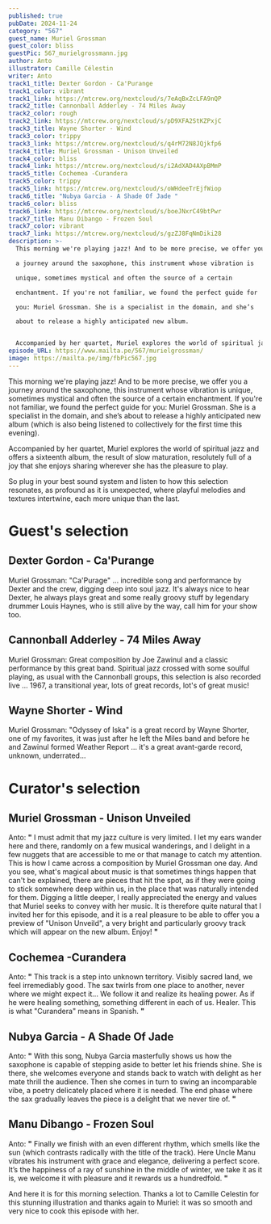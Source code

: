 ```yaml
---
published: true
pubDate: 2024-11-24
category: "567"
guest_name: Muriel Grossman
guest_color: bliss
guestPic: 567_murielgrossmann.jpg
author: Anto
illustrator: Camille Célestin
writer: Anto
track1_title: Dexter Gordon - Ca'Purange
track1_color: vibrant
track1_link: https://mtcrew.org/nextcloud/s/7eAqBxZcLFA9nQP
track2_title: Cannonball Adderley - 74 Miles Away
track2_color: rough
track2_link: https://mtcrew.org/nextcloud/s/pD9XFA2StKZPxjC
track3_title: Wayne Shorter - Wind
track3_color: trippy
track3_link: https://mtcrew.org/nextcloud/s/q4rM72N8JQjkfp6
track4_title: Muriel Grossman - Unison Unveiled
track4_color: bliss
track4_link: https://mtcrew.org/nextcloud/s/i2AdXAD4AXpBMmP
track5_title: Cochemea -Curandera
track5_color: trippy
track5_link: https://mtcrew.org/nextcloud/s/oWHdeeTrEjfWiop
track6_title: "Nubya Garcia - A Shade Of Jade "
track6_color: bliss
track6_link: https://mtcrew.org/nextcloud/s/boeJNxrC49btPwr
track7_title: Manu Dibango - Frozen Soul
track7_color: vibrant
track7_link: https://mtcrew.org/nextcloud/s/gzZJ8FqNmDiki28
description: >-
  This morning we're playing jazz! And to be more precise, we offer you

  a journey around the saxophone, this instrument whose vibration is

  unique, sometimes mystical and often the source of a certain

  enchantment. If you're not familiar, we found the perfect guide for

  you: Muriel Grossman. She is a specialist in the domain, and she’s

  about to release a highly anticipated new album.


  Accompanied by her quartet, Muriel explores the world of spiritual jazz and offers a sixteenth album, the result of slow maturation, resolutely full of a joy that she enjoys sharing wherever she has the pleasure to play. 
episode_URL: https://www.mailta.pe/567/murielgrossman/
image: https://mailta.pe/img/fbPic567.jpg
---
```


This morning we're playing jazz! And to be more precise, we offer you
a journey around the saxophone, this instrument whose vibration is
unique, sometimes mystical and often the source of a certain
enchantment. If you're not familiar, we found the perfect guide for
you: Muriel Grossman. She is a specialist in the domain, and she’s
about to release a highly anticipated new album (which is also being
listened to collectively for the first time this evening).

Accompanied by her
quartet, Muriel explores the world of spiritual jazz and offers a
sixteenth album, the result of slow maturation, resolutely full of a
joy that she enjoys sharing wherever she has the pleasure to play. 

So plug in your best
sound system and listen to how this selection resonates, as profound
as it is unexpected, where playful melodies and textures intertwine,
each more unique than the last. 

# Guest's selection

## Dexter Gordon - Ca'Purange

Muriel Grossman: "Ca'Purage" ... incredible song and performance by Dexter and the crew, digging deep into soul jazz. It's always nice to hear Dexter, he always plays great and some really groovy stuff by
legendary drummer Louis Haynes, who is still alive by the way, call
him for your show too.

## Cannonball Adderley - 74 Miles Away

 Muriel Grossman: Great composition by Joe Zawinul and a classic performance by this great band. Spiritual jazz crossed with some soulful playing, as usual with the Cannonball groups, this selection is also recorded live ... 1967, a transitional year, lots of great records, lot's of great music!

## Wayne Shorter - Wind

 Muriel Grossman: "Odyssey of Iska" is a great record by Wayne Shorter, one of my favorites, it was just after he left the Miles band and before
he and Zawinul formed Weather Report ... it's a great avant-garde
record, unknown, underrated...

# Curator's selection

## Muriel Grossman - Unison Unveiled

 Anto: **"** I must admit that my jazz culture is very limited. I let my ears
wander here and there, randomly on a few musical wanderings, and I
delight in a few nuggets that are accessible to me or that manage to
catch my attention. This is how I came across a composition by Muriel
Grossman one day. And you see, what's magical about music is that
sometimes things happen that can't be explained, there are pieces
that hit the spot, as if they were going to stick somewhere deep
within us, in the place that was naturally intended for them. 
Digging a little deeper, I really appreciated the energy and values ​​that Muriel seeks to convey with her music. It is therefore quite natural that I invited her for this episode, and it is a real pleasure to be able to
offer you a preview of "Unison Unveild", a very bright and
particularly groovy track which will appear on the new album. Enjoy! **"** 

## Cochemea -Curandera

 Anto: **"** This track is a step into unknown territory. Visibly sacred land, we feel irremediably good. The sax twirls from one place to another,
never where we might expect it... We follow it and realize its
healing power. As if he were healing something, something different
in each of us. Healer. This is what "Curandera" means in
Spanish.  **"** 

## Nubya Garcia - A Shade Of Jade 

 Anto: **"** With this song, Nubya Garcia masterfully shows us how the saxophone is capable of stepping aside to better let his friends shine. She is there, she welcomes everyone and stands back to watch with delight as her mate thrill the audience. Then she comes in turn to swing an incomparable vibe, a poetry delicately placed where it is needed. The end phase where the sax gradually leaves the piece is a delight that we never tire of. **"** 

## Manu Dibango - Frozen Soul

 Anto: **"** Finally we finish with an even different rhythm, which smells like the sun (which contrasts radically with the title of the track). Here
Uncle Manu vibrates his instrument with grace and elegance,
delivering a perfect score. It’s the happiness of a ray of sunshine
in the middle of winter, we take it as it is, we welcome it with
pleasure and it rewards us a hundredfold. **"** 

And here it is for this morning selection. Thanks a lot to Camille Celestin for this stunning illustration and thanks again to Muriel: it was so smooth and very nice to cook this episode with her.
